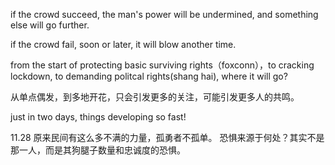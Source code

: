 if the crowd succeed, the man's power will be undermined, and something else will go further.

if the crowd fail, soon or later, it will blow another time.

from the start of protecting basic surviving rights（foxconn），to cracking lockdown, to demanding politcal rights(shang hai), where it will go?

从单点偶发，到多地开花，只会引发更多的关注，可能引发更多人的共鸣。

just in two days, things developing so fast!

11.28
原来民间有这么多不满的力量，孤勇者不孤单。
恐惧来源于何处？其实不是那一人，而是其狗腿子数量和忠诚度的恐惧。

